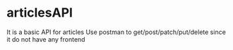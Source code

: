 # articlesAPI
It is a basic API for articles 
Use postman to get/post/patch/put/delete since it do not have any frontend
